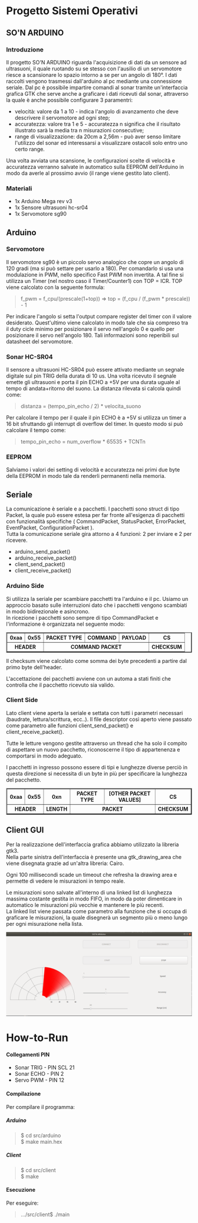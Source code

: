 # Progetto Sistemi Operativi
## SO'N ARDUINO


### Introduzione

Il progetto SO'N ARDUINO riguarda l'acquisizione di dati da un sensore ad ultrasuoni, il quale ruotando su se stesso con l'ausilio di un servomotore riesce a scansionare lo spazio intorno a se per un angolo di 180°.
I dati raccolti vengono trasmessi dall'arduino al pc mediante una connessione seriale. Dal pc è possibile impartire comandi al sonar tramite un'interfaccia grafica GTK che serve anche a graficare i dati ricevuti dal sonar, attraverso la quale è anche possibile configurare 3 paramentri:<br/> 
<ul>
<li>velocità: valore da 1 a 10 - indica l'angolo di avanzamento che deve descrivere il servomotore ad ogni step;</li>
<li>accuratezza: valore tra 1 e 5 - accuratezza n significa che il risultato illustrato sarà la media tra n misurazioni consecutive;</li>
<li>range di visualizzazione: da 20cm a 2,56m - può aver senso limitare l'utilizzo del sonar ed interessarsi a visualizzare ostacoli solo entro uno certo range.</li>
</ul>
Una volta avviata una scansione, le configurazioni scelte di velocità e accuratezza verranno salvate in automatico sulla EEPROM dell'Arduino in modo da averle al prossimo avvio (il range viene gestito lato client).

### Materiali
<ul>
<li>1x Arduino Mega rev v3</li>
<li>1x Sensore ultrasuoni hc-sr04</li>
<li>1x Servomotore sg90</li>
</ul>

## Arduino

### Servomotore

Il servomotore sg90 è un piccolo servo analogico che copre un angolo di 120 gradi (ma si può settare per usarlo a 180). Per comandarlo si usa una modulazione in PWM, nello specifico Fast PWM non invertita. A tal fine si utilizza un Timer (nel nostro caso il Timer/Counter1) con TOP = ICR. TOP viene calcolato con la seguente formula:<br/>
>f_pwm = f_cpu/(prescale(1+top)) => top = (f_cpu / (f_pwm * prescale)) - 1

Per indicare l'angolo si setta l'output compare register del timer con il valore desiderato. Quest'ultimo viene calcolato in modo tale che sia compreso tra il duty cicle minimo per posizionare il servo nell'angolo 0 e quello per posizionare il servo nell'angolo 180. Tali informazioni sono reperibili sul datasheet del servomotore.

### Sonar HC-SR04

Il  sensore a ultrasuoni HC-SR04 può essere attivato mediante un segnale digitale sul pin TRIG della durata di 10 us. Una volta ricevuto il segnale emette gli ultrasuoni e porta il pin ECHO a +5V per una durata uguale al tempo di andata+ritorno del suono. La distanza rilevata si calcola quindi come:<br/>
>distanza = (tempo_pin_echo / 2) * velocita_suono

Per calcolare il tempo per il quale il pin ECHO è a +5V si utilizza un timer a 16 bit sfruttando gli interrupt di overflow del timer. In questo modo si può calcolare il tempo come:<br/>
>tempo_pin_echo = num_overflow * 65535 + TCNTn

### EEPROM

Salviamo i valori dei setting di velocità e accuratezza nei primi due byte della EEPROM in modo tale da renderli permanenti nella memoria. 

## Seriale

La comunicazione è seriale e a pacchetti.
I pacchetti sono struct di tipo Packet, la quale può essere estesa per far fronte all'esigenza di pacchetti con funzionalità specifiche ( CommandPacket, StatusPacket, ErrorPacket, EventPacket, ConfigurationPacket ).<br/>
Tutta la comunicazione seriale gira attorno a 4 funzioni: 2 per inviare e 2 per ricevere.
<ul>
<li>arduino_send_packet()</li>
<li>arduino_receive_packet()</li>
<li>client_send_packet()</li>
<li>client_receive_packet()</li>
</ul> 

### Arduino Side

Si utilizza la seriale per scambiare pacchetti tra l'arduino e il pc. Usiamo un approccio basato sulle interruzioni dato che i pacchetti vengono scambiati in modo bidirezionale e asincrono. <br/>
In ricezione i pacchetti sono sempre di tipo CommandPacket e l'informazione è organizzata nel seguente modo:
<table border="2">
<tr>
    <th>0xaa</th>
    <th>0x55</th>
    <th>PACKET TYPE</th>
    <th>COMMAND</th>
    <th>PAYLOAD</th>
    <th>CS</th>
<tr>
<tr>
    <th colspan=2>HEADER</th>
    <th colspan=3>COMMAND PACKET</th>
    <th>CHECKSUM</th>
</tr>
</table>


Il checksum viene calcolato come somma dei byte precedenti a partire dal primo byte dell'header.

L'accettazione dei pacchetti avviene con un automa a stati finiti che controlla che il pacchetto ricevuto sia valido.



### Client Side

Lato client viene aperta la seriale e settata con tutti i parametri necessari (baudrate, lettura/scrittura, ecc..).
Il file descriptor così aperto viene passato come parametro alle funzioni client_send_packet() e client_receive_packet().

Tutte le letture vengono gestite attraverso un thread che ha solo il compito di aspettare un nuovo pacchetto, riconoscerne il tipo di appartenenza e comportarsi in modo adeguato.

I pacchetti in ingresso possono essere di tipi e lunghezze diverse perciò in questa direzione si necessita di un byte in più per specificare la lunghezza del pacchetto.
<table border="2">
<tr>
    <th>0xaa</th>
    <th>0x55</th>
    <th>0xn</th>
    <th>PACKET TYPE</th>
    <th>[OTHER PACKET VALUES]</th>
    <th>CS</th>
<tr>
<tr>
    <th colspan=2>HEADER</th>
    <th>LENGTH</th>
    <th colspan=2>PACKET</th>
    <th>CHECKSUM</th>
</tr>
</table>

## Client GUI

Per la realizzazione dell'interfaccia grafica abbiamo utilizzato la libreria gtk3.<br>
Nella parte sinistra dell'interfaccia è presente una gtk_drawing_area che viene disegnata grazie ad un'altra libreria: Cairo.

Ogni 100 millisecondi scade un timeout che refresha la drawing area e permette di vedere le misurazioni in tempo reale.

Le misurazioni sono salvate all'interno di una linked list di lunghezza massima costante gestita in modo FIFO, in modo da poter dimenticare in automatico le misurazioni più vecchie e mantenere le più recenti.<br/>
La linked list viene passata come parametro alla funzione che si occupa di graficare le misurazioni, la quale disegnerà un segmento più o meno lungo per ogni misurazione nella lista.

<img src="gui_example.png">

# How-to-Run

#### Collegamenti PIN
<ul>
<li>Sonar TRIG - PIN SCL 21</li>
<li>Sonar ECHO - PIN 2</li>
<li>Servo PWM - PIN 12</li>
</ul>

#### Compilazione 
Per compilare il programma:

##### Arduino

> $ cd src/arduino<br>
> $ make main.hex

##### Client

> $ cd src/client<br>
> $ make

#### Esecuzione
Per eseguire:
> .../src/client$ ./main